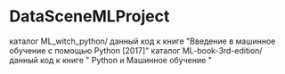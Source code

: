 # DataSceneMLProject

каталог ML_witch_python/ данный код к книге "Введение в машинное обучение с помощью Python [2017]"
каталог ML-book-3rd-edition/данный код к книге " Python и Машинное обучение "


